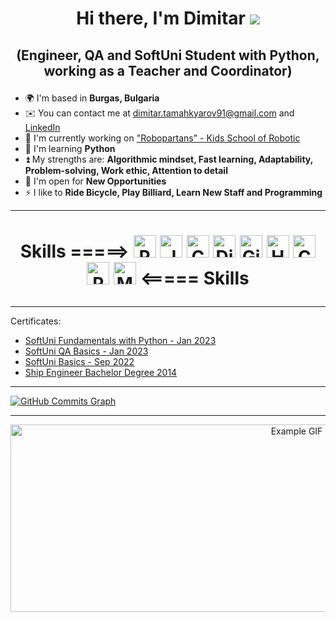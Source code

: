 # <p align="center"> Hi there, I'm Dimitar ![](https://user-images.githubusercontent.com/18350557/176309783-0785949b-9127-417c-8b55-ab5a4333674e.gif) </p>

## <p align="center">(Engineer, QA and SoftUni Student with Python, working as a Teacher and Coordinator)</p>

* 🌍  I'm based in __Burgas, Bulgaria__
* ✉️  You can contact me at [dimitar.tamahkyarov91@gmail.com](mailto:dimitar.tamahkyarov91@gmail.com) and [LinkedIn](https://www.linkedin.com/in/dimitar-tamahkyarov-6a6684186/)
* 🚀  I'm currently working on ["Robopartans" - Kids School of Robotic](http://robopartans.com/en/)
* 🧠  I'm learning __Python__
* ⏫  My strengths are: __Algorithmic mindset, Fast learning, Adaptability, Problem-solving, Work ethic, Attention to detail__
* 🤝  I'm open for __New Opportunities__
* ⚡  I like to __Ride Bicycle, Play Billiard, Learn New Staff and Programming__

---
# <p align="center"> Skills =====> <a href="https://www.python.org/" target="_blank" rel="noreferrer"><img src="https://raw.githubusercontent.com/danielcranney/readme-generator/main/public/icons/skills/python-colored.svg" width="36" height="36" alt="Python" /></a> <a href="https://developer.mozilla.org/en-US/docs/Web/JavaScript" target="_blank" rel="noreferrer"><img src="https://raw.githubusercontent.com/danielcranney/readme-generator/main/public/icons/skills/javascript-colored.svg" width="36" height="36" alt="JavaScript" /></a> <a href="https://docs.microsoft.com/en-us/dotnet/csharp/" target="_blank" rel="noreferrer"><img src="https://raw.githubusercontent.com/danielcranney/readme-generator/main/public/icons/skills/csharp-colored.svg" width="36" height="36" alt="C#" /></a> <a href="https://www.djangoproject.com/" target="_blank" rel="noreferrer"><img src="https://raw.githubusercontent.com/danielcranney/readme-generator/main/public/icons/skills/django-colored.svg" width="36" height="36" alt="Django" /></a> <a href="https://git-scm.com/" target="_blank" rel="noreferrer"><img src="https://raw.githubusercontent.com/danielcranney/readme-generator/main/public/icons/skills/git-colored.svg" width="36" height="36" alt="Git" /></a> <a href="https://developer.mozilla.org/en-US/docs/Glossary/HTML5" target="_blank" rel="noreferrer"><img src="https://raw.githubusercontent.com/danielcranney/readme-generator/main/public/icons/skills/html5-colored.svg" width="36" height="36" alt="HTML5" /></a> <a href="https://www.w3.org/TR/CSS/#css" target="_blank" rel="noreferrer"><img src="https://raw.githubusercontent.com/danielcranney/readme-generator/main/public/icons/skills/css3-colored.svg" width="36" height="36" alt="CSS3" /></a> <a href="https://www.postgresql.org/" target="_blank" rel="noreferrer"><img src="https://raw.githubusercontent.com/danielcranney/readme-generator/main/public/icons/skills/postgresql-colored.svg" width="36" height="36" alt="PostgreSQL" /></a> <a href="https://www.mysql.com/" target="_blank" rel="noreferrer"><img src="https://raw.githubusercontent.com/danielcranney/readme-generator/main/public/icons/skills/mysql-colored.svg" width="36" height="36" alt="MySQL" /></a> <===== Skills </p>

---

Certificates:
- [SoftUni Fundamentals with Python - Jan 2023](https://softuni.bg/certificates/details/167209/1ba07492)
- [SoftUni QA Basics - Jan 2023](https://softuni.bg/certificates/details/154598/7dc914b6)
- [SoftUni Basics - Sep 2022](https://softuni.bg/certificates/details/146391/dc338052)
- [Ship Engineer Bachelor Degree 2014](http://www.naval-acad.bg/)

---

<a href="http://www.github.com/DimitarTamahkyarov"><img src="https://github-readme-activity-graph.cyclic.app/graph?username=DimitarTamahkyarov&bg_color=1c1917&color=ffffff&line=0891b2&point=ffffff&area_color=1c1917&area=true&hide_border=true&custom_title=GitHub%20Commits%20Graph" alt="GitHub Commits Graph" /></a>

---

<p align="center"><img src="https://media.giphy.com/media/AOSwwqVjNZlDO/giphy.gif" alt="Example GIF" width="900" height="300"></p>

